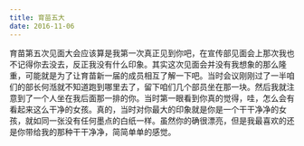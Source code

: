 ```yaml
---
title: 育苗五大
date: 2016-11-06
---
```


育苗第五次见面大会应该算是我第一次真正见到你吧，在宣传部见面会上那次我也不记得你去没去，反正我没有什么印象。其实这次见面会并没有我想象的那么隆重，可能就是为了让育苗新一届的成员相互了解一下吧。当时会议刚刚过了一半咱们的部长何湉就不知道跑到哪里去了，留下咱们几个部员坐在那一块。然后我就注意到了一个人坐在我后面那一排的你。当时第一眼看到你真的觉得，哇，怎么会有看起来这么干净的女孩。真的，当时对你最大的印象就是你是一个干干净净的女孩，就如同一张没有任何墨点的白纸一样。虽然你的确很漂亮，但是我最喜欢的还是你带给我的那种干干净净，简简单单的感觉。